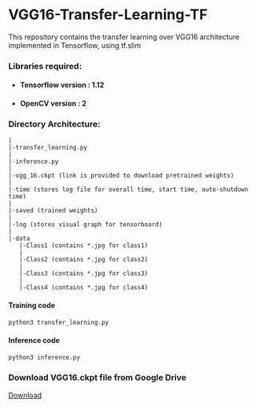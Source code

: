 # VGG16-Transfer-Learning-TF
This repository contains the transfer learning over VGG16 architecture implemented in Tensorflow, using tf.slim

### Libraries required:
- #### Tensorflow version : 1.12
- #### OpenCV version : 2

### Directory Architecture:
```
|
|-transfer_learning.py 
|
|-inference.py 
|
|-vgg_16.ckpt (link is provided to download pretrained weights)
|
|-time (stores log file for overall time, start time, auto-shutdown time)
|
|-saved (trained weights)
|
|-log (stores visual graph for tensorboard)
|
|-data
   |-Class1 (contains *.jpg for class1)
   |
   |-Class2 (contains *.jpg for class2)
   |
   |-Class3 (contains *.jpg for class3)
   |
   |-Class4 (contains *.jpg for class4)
```

#### Training code
```python
python3 transfer_learning.py
```

#### Inference code
```python
python3 inference.py
```

### Download VGG16.ckpt file from Google Drive
[Download](https://drive.google.com/file/d/1M8YIeVplrx1fuPBblEZQmDCOSgRLUABc/view?usp=sharing)



